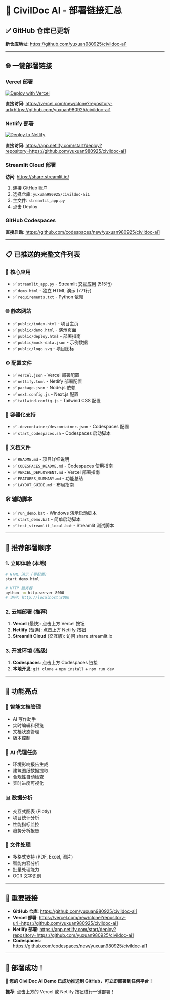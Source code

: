 # 🚀 CivilDoc AI - 部署链接汇总

## ✅ **GitHub 仓库已更新**

**新仓库地址**: https://github.com/yuxuan980925/civildoc-ai1

---

## 🌐 **一键部署链接**

### **Vercel 部署**
[![Deploy with Vercel](https://vercel.com/button)](https://vercel.com/new/clone?repository-url=https://github.com/yuxuan980925/civildoc-ai1)

**直接访问**: https://vercel.com/new/clone?repository-url=https://github.com/yuxuan980925/civildoc-ai1

### **Netlify 部署**
[![Deploy to Netlify](https://www.netlify.com/img/deploy/button.svg)](https://app.netlify.com/start/deploy?repository=https://github.com/yuxuan980925/civildoc-ai1)

**直接访问**: https://app.netlify.com/start/deploy?repository=https://github.com/yuxuan980925/civildoc-ai1

### **Streamlit Cloud 部署**
**访问**: https://share.streamlit.io/
1. 连接 GitHub 账户
2. 选择仓库: `yuxuan980925/civildoc-ai1`
3. 主文件: `streamlit_app.py`
4. 点击 Deploy

### **GitHub Codespaces**
**直接启动**: https://github.com/codespaces/new/yuxuan980925/civildoc-ai1

---

## 📋 **已推送的完整文件列表**

### 🎯 **核心应用**
- ✅ `streamlit_app.py` - Streamlit 交互应用 (515行)
- ✅ `demo.html` - 独立 HTML 演示 (771行)
- ✅ `requirements.txt` - Python 依赖

### 🌐 **静态网站**
- ✅ `public/index.html` - 项目主页
- ✅ `public/demo.html` - 演示页面
- ✅ `public/deploy.html` - 部署指南
- ✅ `public/mock-data.json` - 示例数据
- ✅ `public/logo.svg` - 项目图标

### ⚙️ **配置文件**
- ✅ `vercel.json` - Vercel 部署配置
- ✅ `netlify.toml` - Netlify 部署配置
- ✅ `package.json` - Node.js 依赖
- ✅ `next.config.js` - Next.js 配置
- ✅ `tailwind.config.js` - Tailwind CSS 配置

### 🐳 **容器化支持**
- ✅ `.devcontainer/devcontainer.json` - Codespaces 配置
- ✅ `start_codespaces.sh` - Codespaces 启动脚本

### 📄 **文档文件**
- ✅ `README.md` - 项目详细说明
- ✅ `CODESPACES_README.md` - Codespaces 使用指南
- ✅ `VERCEL_DEPLOYMENT.md` - Vercel 部署指南
- ✅ `FEATURES_SUMMARY.md` - 功能总结
- ✅ `LAYOUT_GUIDE.md` - 布局指南

### 🛠️ **辅助脚本**
- ✅ `run_demo.bat` - Windows 演示启动脚本
- ✅ `start_demo.bat` - 简单启动脚本
- ✅ `test_streamlit_local.bat` - Streamlit 测试脚本

---

## 🎯 **推荐部署顺序**

### **1. 立即体验 (本地)**
```bash
# HTML 演示 (零配置)
start demo.html

# HTTP 服务器
python -m http.server 8000
# 访问: http://localhost:8000
```

### **2. 云端部署 (推荐)**
1. **Vercel** (最快): 点击上方 Vercel 按钮
2. **Netlify** (备选): 点击上方 Netlify 按钮  
3. **Streamlit Cloud** (交互版): 访问 share.streamlit.io

### **3. 开发环境 (高级)**
1. **Codespaces**: 点击上方 Codespaces 链接
2. **本地开发**: `git clone` + `npm install` + `npm run dev`

---

## 🌟 **功能亮点**

### 📄 **智能文档管理**
- AI 写作助手
- 实时编辑和预览
- 文档状态管理
- 版本控制

### 🤖 **AI 代理任务**
- 环境影响报告生成
- 建筑图纸数据提取
- 合规性自动检查
- 实时进度可视化

### 📊 **数据分析**
- 交互式图表 (Plotly)
- 项目统计分析
- 性能指标监控
- 趋势分析报告

### 📁 **文件处理**
- 多格式支持 (PDF, Excel, 图片)
- 智能内容分析
- 批量处理能力
- OCR 文字识别

---

## 🔗 **重要链接**

- **GitHub 仓库**: https://github.com/yuxuan980925/civildoc-ai1
- **Vercel 部署**: https://vercel.com/new/clone?repository-url=https://github.com/yuxuan980925/civildoc-ai1
- **Netlify 部署**: https://app.netlify.com/start/deploy?repository=https://github.com/yuxuan980925/civildoc-ai1
- **Codespaces**: https://github.com/codespaces/new/yuxuan980925/civildoc-ai1

---

## 🎉 **部署成功！**

**🌟 您的 CivilDoc AI Demo 已成功推送到 GitHub，可立即部署到任何平台！**

**推荐**: 点击上方的 Vercel 或 Netlify 按钮进行一键部署！

